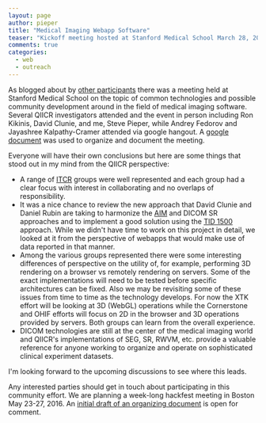 ```yaml
---
layout: page
author: pieper
title: "Medical Imaging Webapp Software"
teaser: "Kickoff meeting hosted at Stanford Medical School March 28, 2016."
comments: true
categories:
  - web
  - outreach
---
```



As blogged about by [other participants][1] there was a meeting held at Stanford Medical School on the topic of common
technologies and possible community development around in the field of medical imaging software.  Several QIICR investigators attended and the
event in person including Ron Kikinis, David Clunie, and me, Steve Pieper, while Andrey Fedorov and Jayashree Kalpathy-Cramer attended via
google hangout.  A [google document][2] was used to organize and document the meeting.

Everyone will have their own conclusions but here are some things that stood out in my mind from the QIICR perspective:

 * A range of [ITCR][3] groups were well represented and each group had a clear focus with interest in collaborating and no overlaps of responsibility.
 * It was a nice chance to review the new approach that David Clunie and Daniel Rubin are taking to harmonize the [AIM][4] and DICOM SR approaches
 and to implement a good solution using the [TID 1500][5] approach.  While we didn't have time to work on this project
 in detail, we looked at it from the perspective of webapps that would make use of data reported in
 that manner.
 * Among the various groups represented there were some interesting differences of perspective on the utility of, for example,
 performing 3D rendering on a browser vs remotely rendering on servers.  Some of the exact implementations will need to
 be tested before specific architectures can be fixed.  Also we may be revisiting some of these issues from
 time to time as the technology develops.  For now the XTK effort will be looking at 3D (WebGL) operations while
 the Cornerstone and OHIF efforts will focus on 2D in the browser and 3D operations provided by servers.  Both
 groups can learn from the overall experience.
 * DICOM technologies are still at the center of the medical imaging world and QIICR's implementations
 of SEG, SR, RWVM, etc. provide a valuable reference for anyone working to organize and operate on
 sophisticated clinical experiment datasets.

I'm looking forward to the upcoming discussions to see where this leads.

Any interested parties should get in touch about participating in this community effort.
We are planning a week-long hackfest meeting in Boston May 23-27, 2016.  An [initial draft of
an organizing document][6] is open for comment.



[1]: https://blog.kitware.com/gabfest-meeting-building-the-medical-imaging-web-app-software-community/
[2]: https://goo.gl/Llnkfy
[3]: http://itcr.nci.nih.gov/
[4]: http://www.ncbi.nlm.nih.gov/pubmed/22745220
[5]: http://dicom.nema.org/medical/dicom/current/output/html/part16.html#sect_TID_1500
[6]: https://docs.google.com/document/d/1BIQHLheqYhsfeHhCTVtid5bZMVywlo1UmeK6-ZmHeq8/edit?usp=sharing
